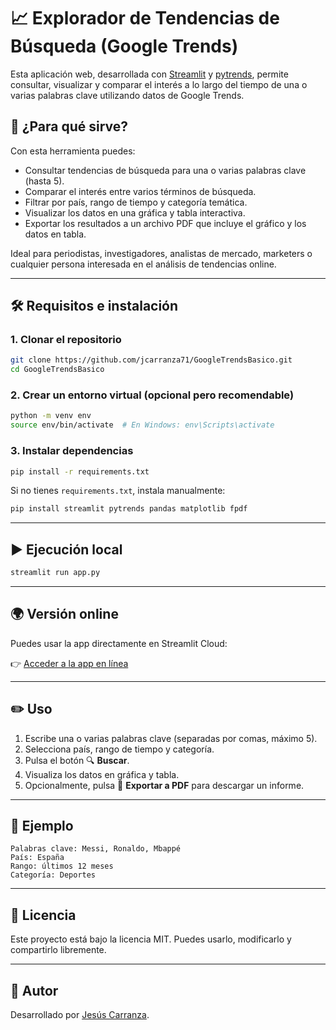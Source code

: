 # 📈 Explorador de Tendencias de Búsqueda (Google Trends)

Esta aplicación web, desarrollada con [Streamlit](https://streamlit.io/) y [pytrends](https://github.com/GeneralMills/pytrends), permite consultar, visualizar y comparar el interés a lo largo del tiempo de una o varias palabras clave utilizando datos de Google Trends.

## 🚀 ¿Para qué sirve?

Con esta herramienta puedes:

- Consultar tendencias de búsqueda para una o varias palabras clave (hasta 5).
- Comparar el interés entre varios términos de búsqueda.
- Filtrar por país, rango de tiempo y categoría temática.
- Visualizar los datos en una gráfica y tabla interactiva.
- Exportar los resultados a un archivo PDF que incluye el gráfico y los datos en tabla.

Ideal para periodistas, investigadores, analistas de mercado, marketers o cualquier persona interesada en el análisis de tendencias online.

---

## 🛠️ Requisitos e instalación

### 1. Clonar el repositorio

```bash
git clone https://github.com/jcarranza71/GoogleTrendsBasico.git
cd GoogleTrendsBasico
```

### 2. Crear un entorno virtual (opcional pero recomendable)

```bash
python -m venv env
source env/bin/activate  # En Windows: env\Scripts\activate
```

### 3. Instalar dependencias

```bash
pip install -r requirements.txt
```

Si no tienes `requirements.txt`, instala manualmente:

```bash
pip install streamlit pytrends pandas matplotlib fpdf
```

---

## ▶️ Ejecución local

```bash
streamlit run app.py
```

---

## 🌍 Versión online

Puedes usar la app directamente en Streamlit Cloud:

👉 [Acceder a la app en línea](https://jcarranza71-googletrendsbasico.streamlit.app)

---

## ✏️ Uso

1. Escribe una o varias palabras clave (separadas por comas, máximo 5).
2. Selecciona país, rango de tiempo y categoría.
3. Pulsa el botón 🔍 **Buscar**.
4. Visualiza los datos en gráfica y tabla.
5. Opcionalmente, pulsa 📄 **Exportar a PDF** para descargar un informe.

---

## 🧾 Ejemplo

```plaintext
Palabras clave: Messi, Ronaldo, Mbappé
País: España
Rango: últimos 12 meses
Categoría: Deportes
```

---

## 📜 Licencia

Este proyecto está bajo la licencia MIT. Puedes usarlo, modificarlo y compartirlo libremente.

---

## 🙌 Autor

Desarrollado por [Jesús Carranza](https://github.com/jcarranza71).
